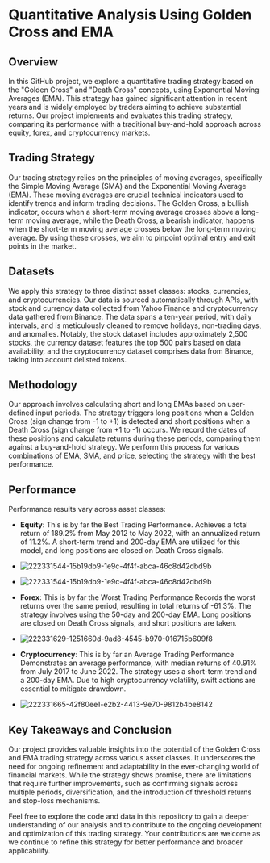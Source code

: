 # Quantitative Analysis Using Golden Cross and EMA

## Overview

In this GitHub project, we explore a quantitative trading strategy based on the "Golden Cross" and "Death Cross" concepts, using Exponential Moving Averages (EMA). This strategy has gained significant attention in recent years and is widely employed by traders aiming to achieve substantial returns. Our project implements and evaluates this trading strategy, comparing its performance with a traditional buy-and-hold approach across equity, forex, and cryptocurrency markets.

## Trading Strategy

Our trading strategy relies on the principles of moving averages, specifically the Simple Moving Average (SMA) and the Exponential Moving Average (EMA). These moving averages are crucial technical indicators used to identify trends and inform trading decisions. The Golden Cross, a bullish indicator, occurs when a short-term moving average crosses above a long-term moving average, while the Death Cross, a bearish indicator, happens when the short-term moving average crosses below the long-term moving average. By using these crosses, we aim to pinpoint optimal entry and exit points in the market.

## Datasets

We apply this strategy to three distinct asset classes: stocks, currencies, and cryptocurrencies. Our data is sourced automatically through APIs, with stock and currency data collected from Yahoo Finance and cryptocurrency data gathered from Binance. The data spans a ten-year period, with daily intervals, and is meticulously cleaned to remove holidays, non-trading days, and anomalies. Notably, the stock dataset includes approximately 2,500 stocks, the currency dataset features the top 500 pairs based on data availability, and the cryptocurrency dataset comprises data from Binance, taking into account delisted tokens.

## Methodology

Our approach involves calculating short and long EMAs based on user-defined input periods. The strategy triggers long positions when a Golden Cross (sign change from -1 to +1) is detected and short positions when a Death Cross (sign change from +1 to -1) occurs. We record the dates of these positions and calculate returns during these periods, comparing them against a buy-and-hold strategy. We perform this process for various combinations of EMA, SMA, and price, selecting the strategy with the best performance.

## Performance

Performance results vary across asset classes:

- **Equity**: This is by far the Best Trading Performance. Achieves a total return of 189.2% from May 2012 to May 2022, with an annualized return of 11.2%. A short-term trend and 200-day EMA are utilized for this model, and long positions are closed on Death Cross signals.
- ![222331544-15b19db9-1e9c-4f4f-abca-46c8d42dbd9b](https://github.com/MayankBharati/Quant-Trading-Project/assets/75744167/25d84cdb-5741-48d9-a94e-634630934090)
- ![222331544-15b19db9-1e9c-4f4f-abca-46c8d42dbd9b](https://github.com/MayankBharati/Quant-Trading-Project/assets/75744167/7a5ff0b2-5b66-46da-9838-92497c56afe2)





- **Forex**: This is by far the Worst Trading Performance  Records the worst returns over the same period, resulting in total returns of -61.3%. The strategy involves using the 50-day and 200-day EMA. Long positions are closed on Death Cross signals, and short positions are taken.
- ![222331629-1251660d-9ad8-4545-b970-016715b609f8](https://github.com/MayankBharati/Quant-Trading-Project/assets/75744167/a18bc6df-20e6-42ec-b936-b2ac468d3bd4)


- **Cryptocurrency**: This is by far an Average Trading Performance  Demonstrates an average performance, with median returns of 40.91% from July 2017 to June 2022. The strategy uses a short-term trend and a 200-day EMA. Due to high cryptocurrency volatility, swift actions are essential to mitigate drawdown.
- ![222331665-42f80ee1-e2b2-4413-9e70-9812b4be8142](https://github.com/MayankBharati/Quant-Trading-Project/assets/75744167/dc9a9684-b203-4388-97d0-13fb03e9fb21)


## Key Takeaways and Conclusion

Our project provides valuable insights into the potential of the Golden Cross and EMA trading strategy across various asset classes. It underscores the need for ongoing refinement and adaptability in the ever-changing world of financial markets. While the strategy shows promise, there are limitations that require further improvements, such as confirming signals across multiple periods, diversification, and the introduction of threshold returns and stop-loss mechanisms.

Feel free to explore the code and data in this repository to gain a deeper understanding of our analysis and to contribute to the ongoing development and optimization of this trading strategy. Your contributions are welcome as we continue to refine this strategy for better performance and broader applicability.
